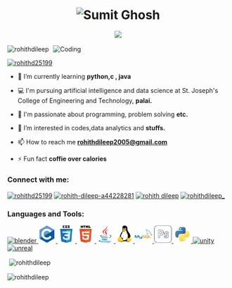 <h1 align="center"><img src="https://dummyimage.com/240x60/0D1117/20C20E.png&text=ROHITH+DILEEP" alt="Sumit Ghosh" /></h1>
<p align="center">
  <!-- Typing SVG by DenverCoder1 - https://github.com/DenverCoder1/readme-typing-svg -->
  <a href="https://github.com/DenverCoder1/readme-typing-svg">
    <img src="https://readme-typing-svg.demolab.com/?lines=Tech %20enthusiast%20from%20India;Passionate%20data%20analyst;Always%20learning%20new%20technologies&font=Fira%20Code&center=true&width=440&height=45&color=149414&vCenter=true&pause=1000&size=22" />
  </a>
</p>
<img align="right" alt="Coding" width="400" src="https://mir-s3-cdn-cf.behance.net/project_modules/max_1200/06f21a161921919.63cd7887d0a70.gif"/>


<p align="left"> <img src="https://komarev.com/ghpvc/?username=rohithdileep&label=Profile%20views&color=0e75b6&style=flat" alt="rohithdileep" /> </p>


<p align="left"> <a href="https://twitter.com/rohithd25199" target="blank"><img src="https://img.shields.io/twitter/follow/rohithd25199?logo=twitter&style=for-the-badge" alt="rohithd25199" /></a> </p>

- 🌱 I’m currently learning **python,c , java**

- 💻 I'm pursuing artificial intelligence and data science at St. Joseph's College of      Engineering and Technology, **palai.**

- 🤖 I'm passionate about programming, problem solving **etc.**

- 👀 I’m interested in codes,data analytics and **stuffs.**

- 📫 How to reach me **rohithdileep2005@gmail.com**

- ⚡ Fun fact **coffie over calories**

<h3 align="left">Connect with me:</h3>
<p align="left">
<a href="https://twitter.com/rohithd25199" target="blank"><img align="center" src="https://raw.githubusercontent.com/rahuldkjain/github-profile-readme-generator/master/src/images/icons/Social/twitter.svg" alt="rohithd25199" height="30" width="40" /></a>
<a href="https://linkedin.com/in/rohith-dileep-a44228281" target="blank"><img align="center" src="https://raw.githubusercontent.com/rahuldkjain/github-profile-readme-generator/master/src/images/icons/Social/linked-in-alt.svg" alt="rohith-dileep-a44228281" height="30" width="40" /></a>
<a href="https://fb.com/rohith dileep" target="blank"><img align="center" src="https://raw.githubusercontent.com/rahuldkjain/github-profile-readme-generator/master/src/images/icons/Social/facebook.svg" alt="rohith dileep" height="30" width="40" /></a>
<a href="https://instagram.com/rohithdileep_" target="blank"><img align="center" src="https://raw.githubusercontent.com/rahuldkjain/github-profile-readme-generator/master/src/images/icons/Social/instagram.svg" alt="rohithdileep_" height="30" width="40" /></a>
</p>

<h3 align="left">Languages and Tools:</h3>
<p align="left"> <a href="https://www.blender.org/" target="_blank" rel="noreferrer"> <img src="https://download.blender.org/branding/community/blender_community_badge_white.svg" alt="blender" width="40" height="40"/> </a> <a href="https://www.cprogramming.com/" target="_blank" rel="noreferrer"> <img src="https://raw.githubusercontent.com/devicons/devicon/master/icons/c/c-original.svg" alt="c" width="40" height="40"/> </a> <a href="https://www.w3schools.com/css/" target="_blank" rel="noreferrer"> <img src="https://raw.githubusercontent.com/devicons/devicon/master/icons/css3/css3-original-wordmark.svg" alt="css3" width="40" height="40"/> </a> <a href="https://www.w3.org/html/" target="_blank" rel="noreferrer"> <img src="https://raw.githubusercontent.com/devicons/devicon/master/icons/html5/html5-original-wordmark.svg" alt="html5" width="40" height="40"/> </a> <a href="https://www.java.com" target="_blank" rel="noreferrer"> <img src="https://raw.githubusercontent.com/devicons/devicon/master/icons/java/java-original.svg" alt="java" width="40" height="40"/> </a> <a href="https://www.linux.org/" target="_blank" rel="noreferrer"> <img src="https://raw.githubusercontent.com/devicons/devicon/master/icons/linux/linux-original.svg" alt="linux" width="40" height="40"/> </a> <a href="https://www.mysql.com/" target="_blank" rel="noreferrer"> <img src="https://raw.githubusercontent.com/devicons/devicon/master/icons/mysql/mysql-original-wordmark.svg" alt="mysql" width="40" height="40"/> </a> <a href="https://www.photoshop.com/en" target="_blank" rel="noreferrer"> <img src="https://raw.githubusercontent.com/devicons/devicon/master/icons/photoshop/photoshop-line.svg" alt="photoshop" width="40" height="40"/> </a> <a href="https://www.python.org" target="_blank" rel="noreferrer"> <img src="https://raw.githubusercontent.com/devicons/devicon/master/icons/python/python-original.svg" alt="python" width="40" height="40"/> </a> <a href="https://unity.com/" target="_blank" rel="noreferrer"> <img src="https://www.vectorlogo.zone/logos/unity3d/unity3d-icon.svg" alt="unity" width="40" height="40"/> </a> <a href="https://unrealengine.com/" target="_blank" rel="noreferrer"> <img src="https://raw.githubusercontent.com/kenangundogan/fontisto/036b7eca71aab1bef8e6a0518f7329f13ed62f6b/icons/svg/brand/unreal-engine.svg" alt="unreal" width="40" height="40"/> </a> </p>

<p>&nbsp;<img align="center" src="https://github-readme-stats.vercel.app/api?username=rohithdileep&show_icons=true&locale=en" alt="rohithdileep" /></p>

<p><img align="center" src="https://github-readme-streak-stats.herokuapp.com/?user=rohithdileep&" alt="rohithdileep" /></p>
